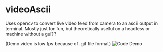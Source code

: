 # videoAscii

Uses opencv to convert live video feed from camera to an ascii output in terminal. 
Mostly just for fun, but theoretically useful on a headless or machine without a gui??

(Demo video is low fps because of .gif file format)
![Code Demo](demo/recording.gif)
